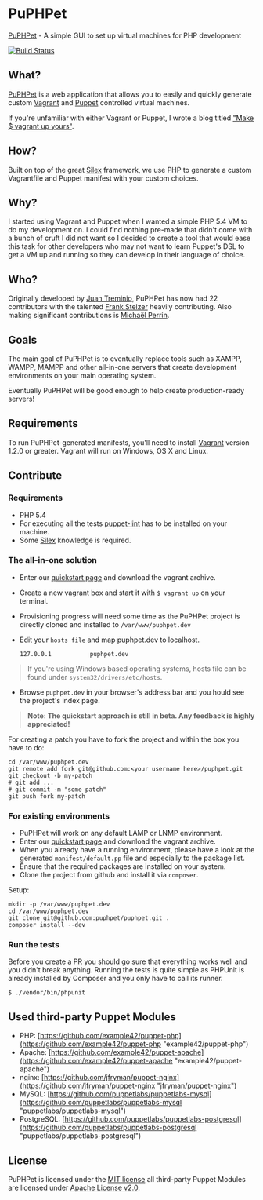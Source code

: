 # PuPHPet #

[PuPHPet](https://puphpet.com) - A simple GUI to set up virtual machines for PHP development

[![Build Status](https://travis-ci.org/puphpet/puphpet.png)](https://travis-ci.org/puphpet/puphpet)

## What? ##

[PuPHPet](https://puphpet.com) is a web application that allows you to easily and quickly generate custom
[Vagrant](http://vagrantup.com) and [Puppet](https://puppetlabs.com) controlled virtual machines.

If you're unfamiliar with either Vagrant or Puppet, I wrote a blog titled
["Make $ vagrant up yours"](https://jtreminio.com/2013/06/make_vagrant_up_yours/).

## How? ##

Built on top of the great [Silex](http://silex.sensiolabs.org) framework, we use PHP to generate a custom Vagrantfile
and Puppet manifest with your custom choices.

## Why? ##

I started using Vagrant and Puppet when I wanted a simple PHP 5.4 VM to do my development on. I could find nothing
pre-made that didn't come with a bunch of cruft I did not want so I decided to create a tool that would ease this
task for other developers who may not want to learn Puppet's DSL to get a VM up and running so they can develop
in their language of choice.

## Who? ##

Originally developed by [Juan Treminio](https://jtreminio.com), PuPHPet has now had 22 contributors with the talented
[Frank Stelzer](https://twitter.com/frastel) heavily contributing. Also making significant contributions is
[Michaël Perrin](http://www.michaelperrin.fr/).

## Goals ##

The main goal of PuPHPet is to eventually replace tools such as XAMPP, WAMPP, MAMPP and other all-in-one servers that
create development environments on your main operating system.

Eventually PuPHPet will be good enough to help create production-ready servers!

## Requirements ##

To run PuPHPet-generated manifests, you'll need to install [Vagrant](http://downloads.vagrantup.com/) version 1.2.0 or
greater. Vagrant will run on Windows, OS X and Linux.

## Contribute ##

### Requirements ###
* PHP 5.4
* For executing all the tests [puppet-lint](http://packages.ubuntu.com/precise/puppet-lint) has to be installed on your machine.
* Some [Silex](http://silex.sensiolabs.org/ "Silex") knowledge is required.

### The all-in-one solution ###
* Enter our [quickstart page](https://puphpet.com/quickstart/puphpet "quickstart") and download the vagrant archive.
* Create a new vagrant box and start it with `$ vagrant up` on your terminal.
* Provisioning progress will need some time as the PuPHPet project is directly cloned and installed to `/var/www/puphpet.dev`
* Edit your `hosts file` and map puphpet.dev to localhost.

    `127.0.0.1           puphpet.dev`

> If you're using Windows based operating systems, hosts file can be found under `system32/drivers/etc/hosts`.

* Browse `puphpet.dev` in your browser's address bar and you hould see the project's index page.

> **Note: The quickstart approach is still in beta. Any feedback is highly appreciated!**

For creating a patch you have to fork the project and within the box you have to do:

    cd /var/www/puphpet.dev
    git remote add fork git@github.com:<your username here>/puphpet.git
    git checkout -b my-patch
    # git add ...
    # git commit -m "some patch"
    git push fork my-patch

### For existing environments ###
* PuPHPet will work on any default LAMP or LNMP environment.
* Enter our [quickstart page](https://puphpet.com/quickstart/puphpet "quickstart") and download the vagrant archive.
* When you already have a running environment, please have a look at the generated `manifest/default.pp` file and especially to the package list.
* Ensure that the required packages are installed on your system.
* Clone the project from github and install it via `composer`.

Setup:

    mkdir -p /var/www/puphpet.dev
    cd /var/www/puphpet.dev
    git clone git@github.com:puphpet/puphpet.git .
    composer install --dev

### Run the tests ###
Before you create a PR you should go sure that everything works well and you didn't break anything.
Running the tests is quite simple as PHPUnit is already installed by Composer and you only have to call its runner.

    $ ./vendor/bin/phpunit

## Used third-party Puppet Modules ##
* PHP: [https://github.com/example42/puppet-php](https://github.com/example42/puppet-php "example42/puppet-php")
* Apache: [https://github.com/example42/puppet-apache](https://github.com/example42/puppet-apache "example42/puppet-apache")
* nginx: [https://github.com/jfryman/puppet-nginx](https://github.com/jfryman/puppet-nginx "jfryman/puppet-nginx")
* MySQL: [https://github.com/puppetlabs/puppetlabs-mysql](https://github.com/puppetlabs/puppetlabs-mysql "puppetlabs/puppetlabs-mysql")
* PostgreSQL: [https://github.com/puppetlabs/puppetlabs-postgresql](https://github.com/puppetlabs/puppetlabs-postgresql "puppetlabs/puppetlabs-postgresql")

## License ##

PuPHPet is licensed under the [MIT license](http://opensource.org/licenses/mit-license.php) all third-party Puppet Modules are licensed under [Apache License v2.0](http://www.apache.org/licenses/LICENSE-2.0).
